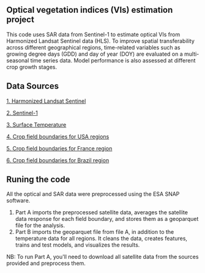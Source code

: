 ## Optical vegetation indices (VIs) estimation project
This code uses SAR data from Sentinel-1 to estimate optical VIs from Harmonized Landsat Sentinel data (HLS). To improve spatial transferability across different geographical regions, time-related variables such as growing degree days (GDD) and day of year (DOY) are evaluated on a multi-seasonal time series data. Model performance is also assessed at different crop growth stages.

## Data Sources
[1. Harmonized Landsat Sentinel](https://search.earthdata.nasa.gov/search?q=hls)

[2. Sentinel-1](https://browser.dataspace.copernicus.eu/?zoom=13&lat=42.41262&lng=-85.39295&themeId=DEFAULT-THEME&visualizationUrl=U2FsdGVkX1%2FXhJJpN%2BOYbLs1%2Fznr5%2B192Z8L4Hq%2FxzRIS%2BSvycfw3t%2BmhJ4FFr%2BVEW4JNndTncyIoqx67O8XKysI05tWWdQKVxiXWDKInAhwniZv%2B0%2FFaiRkYyi1UmO%2F&datasetId=S2_L2A_CDAS&fromTime=2022-04-30T00%3A00%3A00.000Z&toTime=2022-04-30T23%3A59%3A59.999Z&layerId=1_TRUE_COLOR)

[3. Surface Temperature](https://www.ncei.noaa.gov/access/metadata/landing-page/bin/iso?id=gov.noaa.ncdc%3AC00861)

[4. Crop field boundaries for USA regions](https://www.nass.usda.gov/Research_and_Science/Crop-Sequence-Boundaries/index.php)

[5. Crop field boundaries for France region](https://geoservices.ign.fr/rpg)

[6. Crop field boundaries for Brazil region](https://ieee-dataport.org/open-access/campo-verde-database)

## Runing the code
All the optical and SAR data were preprocessed using the ESA SNAP software.
1. Part A imports the preprocessed satellite data, averages the satellite data response for each field boundary, and stores them as a geoparquet file for the analysis.
2. Part B imports the geoparquet file from file A, in addition to the temperature data for all regions. It cleans the data, creates features, trains and test models, and visualizes the results.
   
NB: To run Part A, you'll need to download all satellite data from the sources provided and preprocess them. 

